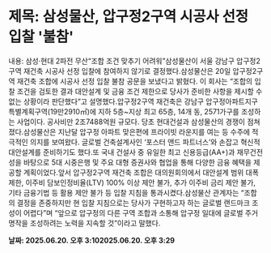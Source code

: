 # **제목: 삼성물산, 압구정2구역 시공사 선정 입찰 '불참'**

  내용: 삼성·현대 2파전 무산“조합 조건 맞추기 어려워”삼성물산이 서울 강남구 압구정2구역 재건축 시공사 선정 입찰에 참여하지 않기로 결정했다.삼성물산은 20일 압구정2구역 재건축 조합에 시공사 선정 입찰 불참 공문을 보냈다고 밝혔다. 이 회사는 “조합의 입찰 조건을 검토한 결과 대안설계 및 금융 조건 제한으로 당사가 준비한 사항을 제시할 수 없는 상황이라 판단했다”고 설명했다.압구정2구역 재건축은 강남구 압구정아파트지구 특별계획구역(19만2910㎡)에 지하 5층~지상 최고 65층, 14개 동, 2571가구를 조성하는 사업이다. 공사비만 2조7488억원 규모다. 당초 현대건설과 삼성물산의 경쟁이 점쳐졌다.삼성물산은 지난달 압구정 아파트 맞은편에 프라이빗 라운지를 여는 등 수주에 적극적인 의지를 보여왔다. 글로벌 건축설계사인 ‘포스터 앤드 파트너스’와 손잡고 혁신적 대안설계를 준비하기도 했다.또 국내 건설사 중 유일한 최고 신용등급(AA+)과 재무건전성을 바탕으로 5대 시중은행 및 주요 대형 증권사와 협업을 통해 다양한 금융 혜택을 제공할 계획이었다.앞서 압구정2구역 재건축 조합은 대의원회의에서 대안설계 범위 대폭 제한, 이주비 담보인정비율(LTV) 100% 이상 제안 불가, 추가 이주비 금리 제안 불가, 기타 금융기법 등 활용 제안 불가 등 입찰 지침을 통과시켰다.삼성물산 관계자는 “조합의 결정을 존중하지만 현 입찰 지침으로는 당사가 구현하고자 하는 글로벌 랜드마크 조성이 어렵다”며 “앞으로 압구정의 다른 구역 조합과 소통해 압구정 일대에 글로벌 주거 명작을 조성하려는 노력을 지속할 것”이라고 말했다.

  **날짜: 2025.06.20. 오후 3:102025.06.20. 오후 3:29**